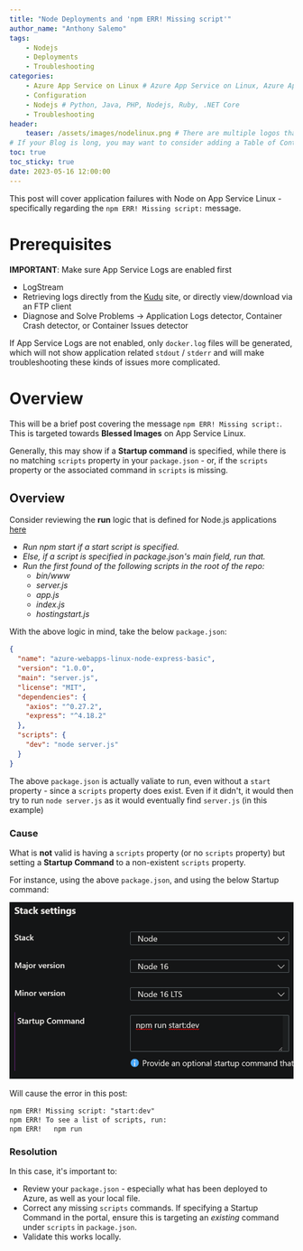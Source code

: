 ```yaml
---
title: "Node Deployments and 'npm ERR! Missing script'"
author_name: "Anthony Salemo"
tags:
    - Nodejs
    - Deployments
    - Troubleshooting
categories:
    - Azure App Service on Linux # Azure App Service on Linux, Azure App Service on Windows, Function App, Azure VM, Azure SDK
    - Configuration
    - Nodejs # Python, Java, PHP, Nodejs, Ruby, .NET Core
    - Troubleshooting 
header:
    teaser: /assets/images/nodelinux.png # There are multiple logos that can be used in "/assets/images" if you choose to add one.
# If your Blog is long, you may want to consider adding a Table of Contents by adding the following two settings.
toc: true
toc_sticky: true
date: 2023-05-16 12:00:00
---
```


This post will cover application failures with Node on App Service Linux - specifically regarding the `npm ERR! Missing script:` message. 

# Prerequisites
**IMPORTANT**: Make sure App Service Logs are enabled first

- LogStream
- Retrieving logs directly from the [Kudu](https://github.com/Azure/app-service-linux-docs/blob/master/Things_You_Should_Know/things_you_should_know.md#you-can-discover-and-download-the-latest-docker-logs-using-kudu) site, or directly view/download via an FTP client
- Diagnose and Solve Problems -> Application Logs detector, Container Crash detector, or Container Issues detector

If App Service Logs are not enabled, only `docker.log` files will be generated, which will not show application related `stdout` / `stderr` and will make troubleshooting these kinds of issues more complicated.

# Overview
This will be a brief post covering the message `npm ERR! Missing script:`. This is targeted towards **Blessed Images** on App Service Linux.

Generally, this may show if a **Startup command** is specified, while there is no matching `scripts` property in your `package.json` - or, if the `scripts` property or the associated command in `scripts` is missing.


## Overview
Consider reviewing the **run** logic that is defined for Node.js applications [here](https://github.com/microsoft/Oryx/blob/main/doc/runtimes/nodejs.md#run)


- _Run npm start if a start script is specified._
- _Else, if a script is specified in package.json's main field, run that._
- _Run the first found of the following scripts in the root of the repo:_
    - _bin/www_
    - _server.js_
    - _app.js_
    - _index.js_
    - _hostingstart.js_


With the above logic in mind, take the below `package.json`:

```json
{
  "name": "azure-webapps-linux-node-express-basic",
  "version": "1.0.0",
  "main": "server.js",
  "license": "MIT",
  "dependencies": {
    "axios": "^0.27.2",
    "express": "^4.18.2"
  },
  "scripts": {
    "dev": "node server.js"
  }
}
```

The above `package.json` is actually valiate to run, even without a `start` property - since a `scripts` property does exist. Even if it didn't, it would then try to run `node server.js` as it would eventually find `server.js` (in this example)

### Cause

What is **not** valid is having a `scripts` property (or no `scripts` property) but setting a **Startup Command** to a non-existent `scripts` property. 

For instance, using the above `package.json`, and using the below Startup command:

![Oryx-startup-script](/media/2023/05/azure-blog-node-startupscript-1.png)


Will cause the error in this post:

```
npm ERR! Missing script: "start:dev"
npm ERR! To see a list of scripts, run:
npm ERR!   npm run
```

### Resolution
In this case, it's important to:
- Review your `package.json` - especially what has been deployed to Azure, as well as your local file.
- Correct any missing `scripts` commands. If specifying a Startup Command in the portal, ensure this is targeting an _existing_ command under `scripts` in `package.json`.
- Validate this works locally.


